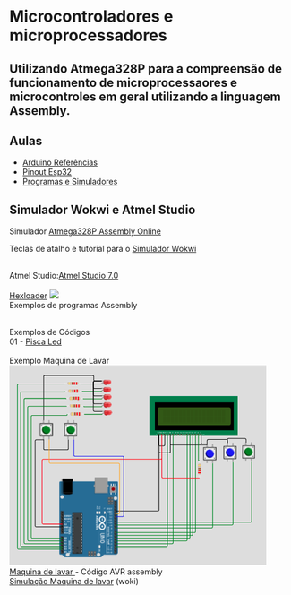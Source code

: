 # Microcontroladores e microprocessadores 

 
## Utilizando Atmega328P para a compreensão de funcionamento de microprocessaores e microcontroles em geral utilizando a linguagem Assembly.

## Aulas
- [Arduino Referências](#Referências-Arduino)
- [Pinout Esp32](#pinout-esp32)
- [Programas e Simuladores](#simulador-wokwi-e-Atmel-Studio)

## Simulador Wokwi e Atmel Studio

Simulador <a href=https://wokwi.com/projects/341066839950885460>Atmega328P Assembly Online</a>

Teclas de atalho e tutorial para o <a href=https://docs.wokwi.com/pt-BR/guides/diagram-editor> Simulador Wokwi</a><P>

<br>Atmel Studio:<a href=http://studio.download.atmel.com/7.0.2389/as-installer-7.0.2389-full.exe>Atmel Studio 7.0</a><BR>
<br><a href=https://github.com/mchavesferreira/smie/blob/main/hexloader.zip>Hexloader</a>
<img src=https://raw.githubusercontent.com/mchavesferreira/smie/main/imagens/movimentacao_bits_bytes.png>
<BR>Exemplos de programas Assembly

<P> <BR>Exemplos de Códigos 
<br>01 - <a href=https://wokwi.com/projects/341066839950885460> Pisca Led</a><br>
<BR> Exemplo Maquina de Lavar
<br><a href=https://github.com/mchavesferreira/smie/tree/main/exemplo_5_LCD_maquina_lavar><img src=imagens/maquinadelavar.png border=0>
<BR> <a href=https://github.com/mchavesferreira/smie/tree/main/exemplo_5_LCD_maquina_lavar>Maquina de lavar </a> - Código AVR assembly
<br><a href=https://wokwi.com/projects/341106129478091346>Simulação Maquina de lavar</a> (woki)
